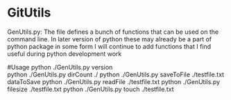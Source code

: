 # GitUtils

GenUtils.py:
The file defines a bunch of functions that can be used on the command line.
In later version of python these may already be a part of python package in some form
I will continue to add functions that I find useful during python development work

#Usage
python ./GenUtils.py version  
python ./GenUtils.py dirCount ./
python ./GenUtils.py saveToFile ./testfile.txt dataToSave
python ./GenUtils.py readFile ./testfile.txt
python ./GenUtils.py filesize ./testfile.txt
python ./GenUtils.py touch ./testfile.txt
